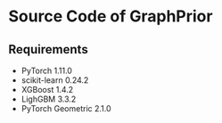 # Source Code of GraphPrior
## Requirements
- PyTorch 1.11.0
- scikit-learn 0.24.2
- XGBoost 1.4.2
- LighGBM 3.3.2
- PyTorch Geometric 2.1.0

